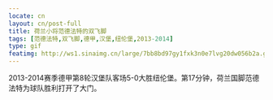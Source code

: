```yaml
---
locate: cn
layout: cn/post-full
title: 荷兰小将范德法特的双飞脚
tags: [范德法特,双飞脚,德甲,汉堡,纽伦堡,2013-2014]
type: gif
featimg: http://ws1.sinaimg.cn/large/7bb8bd97gy1fxk3n0e7lvg20dw056b2a.gif
---
```


2013-2014赛季德甲第8轮汉堡队客场5-0大胜纽伦堡。第17分钟，荷兰国脚范德法特为球队胜利打开了大门。